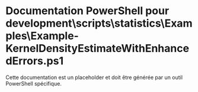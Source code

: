 # Documentation PowerShell pour development\scripts\statistics\Examples\Example-KernelDensityEstimateWithEnhancedErrors.ps1

Cette documentation est un placeholder et doit être générée par un outil PowerShell spécifique.
